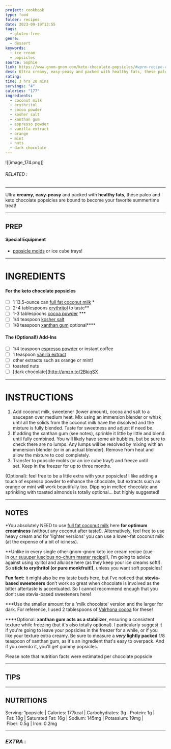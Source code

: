 ```yaml
---
project: cookbook
type: food
folder: recipes
date: 2023-09-19T13:55
tags:
  - gluten-free
genre:
  - dessert
keywords:
  - ice cream
  - popsicles
source: Sophie
link: https://www.gnom-gnom.com/keto-chocolate-popsicles/#wprm-recipe-container-10896
desc: Ultra creamy, easy-peasy and packed with healthy fats, these paleo and keto chocolate popsicles are bound to become your favorite summertime treat!
rating: 
time: 3 hrs 20 mins
servings: "4"
calories: "177"
ingredients:
  - coconut milk
  - erythritol
  - cocoa powder
  - kosher salt
  - xanthan gum
  - espresso powder
  - vanilla extract
  - orange
  - mint
  - nuts
  - dark chocolate
---
```


![[image_174.png]]
###### *RELATED* : 
---
Ultra **creamy**, **easy-peasy** and packed with **healthy fats**, these paleo and keto chocolate popsicles are bound to become your favorite summertime treat!

---
## PREP

#### Special Equipment

- [popsicle molds](https://amzn.to/2HiJHuW) or ice cube trays!

---
# INGREDIENTS

#### For the keto chocolate popsicles

 - [ ] 1 13.5-ounce can [full fat coconut milk](https://amzn.to/2IG1URJ) *
 - [ ] 2-4 tablespoons [erythritol](https://amzn.to/2GA01UL) to taste**
 - [ ] 1-3 tablespoons [cocoa powder](http://amzn.to/2xydo3V) ***
 - [ ] 1/4 teaspoon [kosher salt](https://amzn.to/2uM2LxM)
 - [ ] 1/8 teaspoon [xanthan gum](https://amzn.to/2uKe4GF) optional****

#### The (Optional!) Add-Ins

- [ ] 1/4 teaspoon [espresso powder](http://amzn.to/2EOzc2k) or instant coffee
- [ ] 1 teaspoon [vanilla extract](http://amzn.to/2gVTsV4)
- [ ] other extracts such as orange or mint!
- [ ] toasted nuts
- [ ] [dark chocolate](http://amzn.to/2BkiqSX

---
# INSTRUCTIONS

1. Add coconut milk, sweetener (lower amount), cocoa and salt to a saucepan over medium heat. Mix using an immersion blender or whisk until all the solids from the coconut milk have the dissolved and the mixture is fully blended. Taste for sweetness and adjust if need be.
2. If adding the xanthan gum (see notes), sprinkle it little by little and blend until fully combined. You will likely have some air bubbles, but be sure to check there are no lumps. Any lumps will be resolved by mixing with an immersion blender (or in an actual blender). Remove from heat and allow the mixture to cool completely. 
3. Transfer to popsicle molds (or an ice cube tray!) and freeze until set. Keep in the freezer for up to three months.
   
(Optional): feel free to be a little extra with your popsicles! I like adding a touch of espresso powder to enhance the chocolate, but extracts such as orange or mint will work beautifully too. Dipping in melted chocolate and sprinkling with toasted almonds is totally optional... but highly suggested!

---
## NOTES

*You absolutely NEED to use [full fat coconut milk](http://amzn.to/2x9N7Lq) here **for optimum creaminess** (without any coconut after taste!). Alternatively, feel free to use heavy cream and for 'lighter versions' you can use a lower-fat coconut milk (at the expense of a bit of iciness).  

**Unlike in every single other gnom-gnom keto ice cream recipe (cue in [our suuuper luscious no-churn master recipe](https://www.gnom-gnom.com/keto-ice-cream-recipe/)!), I’m going to advice against using xylitol and allulose here (as they keep your ice creams soft!). So **stick to erythritol (or pure** **monkfruit!)**, unless you want soft popsicles! 

**Fun fact:** it might also be my taste buds here, but I’ve noticed that **stevia-based sweeteners** don’t work so great when chocolate is involved as the bitter aftertaste is accentuated. So I cannot recommend enough that you don’t use stevia-based sweeteners here!

***Use the smaller amount for a 'milk chocolate' version and the larger for dark. For reference, I used 2 tablespoons of [Valrhona cocoa](http://amzn.to/2xydo3V) for these!

****Optional: **xanthan gum acts as a stabilizer**, ensuring a consistent texture while freezing (but it's also totally optional). I particularly suggest it if you're going to leave your popsicles in the freezer for a while, or if you like your texture extra creamy. Be sure to measure a **_very_ lightly packed** 1/8 teaspoon of xanthan gum, as it's an ingredient that's easy to overpack. And if you overdo it, you'll get gummy popsicles. 

Please note that nutrition facts were estimated per chocolate popsicle

---
## TIPS



---
## NUTRITIONS

Serving: 1popsicle | Calories: 177kcal | Carbohydrates: 3g | Protein: 1g | Fat: 18g | Saturated Fat: 16g | Sodium: 145mg | Potassium: 19mg | Fiber: 0.5g | Iron: 0.2mg

---
### *EXTRA* :



